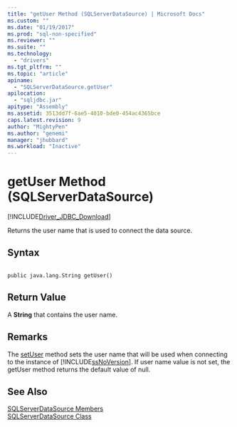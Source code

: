 ```yaml
---
title: "getUser Method (SQLServerDataSource) | Microsoft Docs"
ms.custom: ""
ms.date: "01/19/2017"
ms.prod: "sql-non-specified"
ms.reviewer: ""
ms.suite: ""
ms.technology: 
  - "drivers"
ms.tgt_pltfrm: ""
ms.topic: "article"
apiname: 
  - "SQLServerDataSource.getUser"
apilocation: 
  - "sqljdbc.jar"
apitype: "Assembly"
ms.assetid: 3513dd7f-6ae5-4010-bde0-454ac4365bce
caps.latest.revision: 9
author: "MightyPen"
ms.author: "genemi"
manager: "jhubbard"
ms.workload: "Inactive"
---
```

# getUser Method (SQLServerDataSource)
[!INCLUDE[Driver_JDBC_Download](../../../includes/driver_jdbc_download.md)]

  Returns the user name that is used to connect the data source.  
  
## Syntax  
  
```  
  
public java.lang.String getUser()  
```  
  
## Return Value  
 A **String** that contains the user name.  
  
## Remarks  
 The [setUser](../../../connect/jdbc/reference/setuser-method-sqlserverdatasource.md) method sets the user name that will be used when connecting to the instance of [!INCLUDE[ssNoVersion](../../../includes/ssnoversion_md.md)]. If user name value is not set, the getUser method returns the default value of null.  
  
## See Also  
 [SQLServerDataSource Members](../../../connect/jdbc/reference/sqlserverdatasource-members.md)   
 [SQLServerDataSource Class](../../../connect/jdbc/reference/sqlserverdatasource-class.md)  
  
  
